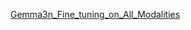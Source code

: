 [Gemma3n_Fine_tuning_on_All_Modalities](https://huggingface.co/merve/smol-vision/blob/main/Gemma3n_Fine_tuning_on_All_Modalities.ipynb)

